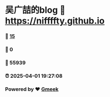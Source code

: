 # 吴广喆的blog :link: https://niffffty.github.io 
### :page_facing_up: [15](https://niffffty.github.io/tag.html) 
### :speech_balloon: 0 
### :hibiscus: 55939 
### :alarm_clock: 2025-04-01 19:27:08 
### Powered by :heart: [Gmeek](https://github.com/Meekdai/Gmeek)
